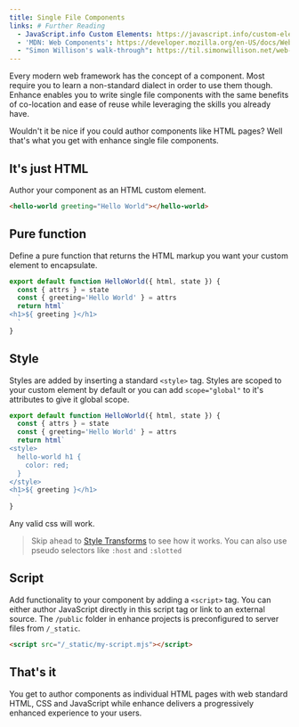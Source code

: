 ```yaml
---
title: Single File Components
links: # Further Reading
  - JavaScript.info Custom Elements: https://javascript.info/custom-elements
  - 'MDN: Web Components': https://developer.mozilla.org/en-US/docs/Web/Web_Components
  - "Simon Willison's walk-through": https://til.simonwillison.net/web-components/understanding-single-file-web-component
---
```


Every modern web framework has the concept of a component. Most require you to learn a non-standard dialect in order to use them though. Enhance enables you to write single file components with the same benefits of co-location and ease of reuse while leveraging the skills you already have.

Wouldn't it be nice if you could author components like HTML pages? Well that's what you get with enhance single file components.

## It's just HTML

Author your component as an HTML custom element.
```html
<hello-world greeting="Hello World"></hello-world>
```

## Pure function

Define a pure function that returns the HTML markup you want your custom element to encapsulate.

```javascript
export default function HelloWorld({ html, state }) {
  const { attrs } = state
  const { greeting='Hello World' } = attrs
  return html`
<h1>${ greeting }</h1>
  `
}

```

## Style

Styles are added by inserting a standard `<style>` tag.
Styles are scoped to your custom element by default or you can add `scope="global"` to it's attributes to give it global scope.
```javascript
export default function HelloWorld({ html, state }) {
  const { attrs } = state
  const { greeting='Hello World' } = attrs
  return html`
<style>
  hello-world h1 {
    color: red;
  }
</style>
<h1>${ greeting }</h1>
  `
}

```
Any valid css will work.

> Skip ahead to [Style Transforms](/docs/learn/features/css-transforms) to see how it works. You can also use pseudo selectors like `:host` and `:slotted`


## Script

Add functionality to your component by adding a `<script>` tag.
You can either author JavaScript directly in this script tag or link to an external source.
The `/public` folder in enhance projects is preconfigured to server files from `/_static`.

```html
<script src="/_static/my-script.mjs"></script>
```

## That's it
You get to author components as individual HTML pages with web standard HTML, CSS and JavaScript while enhance delivers a progressively enhanced experience to your users.

